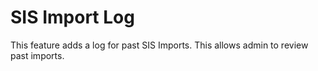# SIS Import Log

This feature adds a log for past SIS Imports. This allows admin to review past imports.